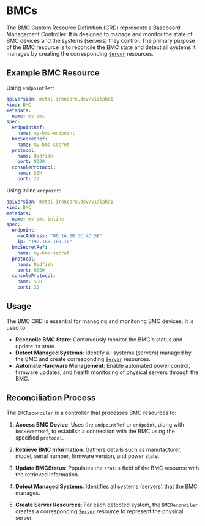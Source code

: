 # BMCs

The BMC Custom Resource Definition (CRD) represents a Baseboard Management Controller. 
It is designed to manage and monitor the state of BMC devices and the systems (servers) they control. The primary 
purpose of the BMC resource is to reconcile the BMC state and detect all systems it manages by creating the 
corresponding [`Server`](servers.md) resources.

## Example BMC Resource

Using `endpointRef`:

```yaml
apiVersion: metal.ironcore.dev/v1alpha1
kind: BMC
metadata:
  name: my-bmc
spec:
  endpointRef:
    name: my-bmc-endpoint
  bmcSecretRef:
    name: my-bmc-secret
  protocol:
    name: Redfish
    port: 8000
  consoleProtocol:
    name: SSH
    port: 22
```

Using inline `endpoint`:

```yaml
apiVersion: metal.ironcore.dev/v1alpha1
kind: BMC
metadata:
  name: my-bmc-inline
spec:
  endpoint:
    macAddress: "00:1A:2B:3C:4D:5E"
    ip: "192.168.100.10"
  bmcSecretRef:
    name: my-bmc-secret
  protocol:
    name: Redfish
    port: 8000
  consoleProtocol:
    name: SSH
    port: 22
```

## Usage

The BMC CRD is essential for managing and monitoring BMC devices. It is used to:

- **Reconcile BMC State**: Continuously monitor the BMC's status and update its state.
- **Detect Managed Systems**: Identify all systems (servers) managed by the BMC and create corresponding [`Server`](servers.md) resources.
- **Automate Hardware Management**: Enable automated power control, firmware updates, and health monitoring of physical servers through the BMC.

## Reconciliation Process

The `BMCReconciler` is a controller that processes BMC resources to:

1. **Access BMC Device**: Uses the `endpointRef` or `endpoint`, along with `bmcSecretRef`, to establish a connection 
with the BMC using the specified `protocol`.

2. **Retrieve BMC Information**: Gathers details such as manufacturer, model, serial number, firmware version, and 
power state.

3. **Update BMCStatus**: Populates the `status` field of the BMC resource with the retrieved information.

4. **Detect Managed Systems**: Identifies all systems (servers) that the BMC manages.

5. **Create Server Resources**: For each detected system, the `BMCReconciler` creates a corresponding [`Server`](servers.md)
resource to represent the physical server.
